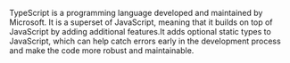 
TypeScript is a programming language developed and maintained by Microsoft. It is a superset of JavaScript, meaning that it builds on top of JavaScript by adding additional features.It adds optional static types to JavaScript, which can help catch errors early in the development process and make the code more robust and maintainable.